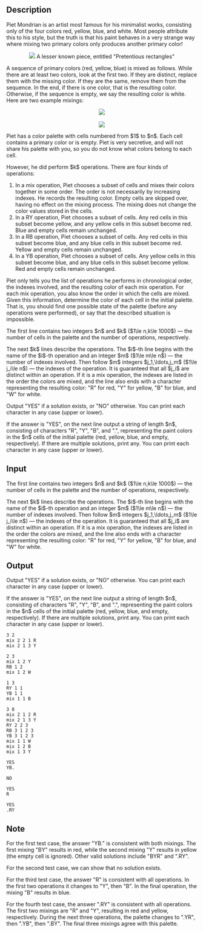 ## Description

<div><p><span class="tex-font-style-it">Piet Mondrian is an artist most famous for his minimalist works, consisting only of the four colors red, yellow, blue, and white. Most people attribute this to his style, but the truth is that his paint behaves in a very strange way where mixing two primary colors only produces another primary color!</span></p><center> <img class="tex-graphics" src="file://22Ft5JDv.png" style="max-width: 100.0%;max-height: 100.0%;"> <span class="tex-font-style-it">A lesser known piece, entitled "Pretentious rectangles"</span> </center><p>A sequence of primary colors (red, yellow, blue) is mixed as follows. While there are at least two colors, look at the first two. If they are distinct, replace them with the missing color. If they are the same, remove them from the sequence. In the end, if there is one color, that is the resulting color. Otherwise, if the sequence is empty, we say the resulting color is white. Here are two example mixings:</p><center> <img class="tex-graphics" src="file://wJeZ3jfw.png" style="max-width: 100.0%;max-height: 100.0%;"> </center> &nbsp; <center> <img class="tex-graphics" src="file://iVcUboaM.png" style="max-width: 100.0%;max-height: 100.0%;"> </center><p>Piet has a color palette with cells numbered from $1$ to $n$. Each cell contains a primary color or is empty. Piet is very secretive, and will not share his palette with you, so you do not know what colors belong to each cell.</p><p>However, he did perform $k$ operations. There are four kinds of operations: </p><ol> <li> In a <span class="tex-font-style-bf">mix</span> operation, Piet chooses a subset of cells and mixes their colors together in some order. The order is not necessarily by increasing indexes. He records the resulting color. Empty cells are skipped over, having no effect on the mixing process. The mixing does not change the color values stored in the cells. </li><li> In a <span class="tex-font-style-bf">RY</span> operation, Piet chooses a subset of cells. Any red cells in this subset become yellow, and any yellow cells in this subset become red. Blue and empty cells remain unchanged. </li><li> In a <span class="tex-font-style-bf">RB</span> operation, Piet chooses a subset of cells. Any red cells in this subset become blue, and any blue cells in this subset become red. Yellow and empty cells remain unchanged. </li><li> In a <span class="tex-font-style-bf">YB</span> operation, Piet chooses a subset of cells. Any yellow cells in this subset become blue, and any blue cells in this subset become yellow. Red and empty cells remain unchanged. </li></ol><p>Piet only tells you the list of operations he performs in chronological order, the indexes involved, and the resulting color of each mix operation. For each mix operation, you also know the order in which the cells are mixed. Given this information, determine the color of each cell in the initial palette. That is, you should find one possible state of the palette (before any operations were performed), or say that the described situation is impossible.</p></div><div class="input-specification"><p>The first line contains two integers $n$ and $k$ ($1\le n,k\le 1000$)&nbsp;— the number of cells in the palette and the number of operations, respectively.</p><p>The next $k$ lines describe the operations. The $i$-th line begins with the name of the $i$-th operation and an integer $m$ ($1\le m\le n$)&nbsp;— the number of indexes involved. Then follow $m$ integers $j_1,\ldots,j_m$ ($1\le j_i\le n$)&nbsp;— the indexes of the operation. It is guaranteed that all $j_i$ are distinct within an operation. If it is a mix operation, the indexes are listed in the order the colors are mixed, and the line also ends with a character representing the resulting color: "<span class="tex-font-style-tt">R</span>" for red, "<span class="tex-font-style-tt">Y</span>" for yellow, "<span class="tex-font-style-tt">B</span>" for blue, and "<span class="tex-font-style-tt">W</span>" for white.</p></div><div class="output-specification"><p>Output "<span class="tex-font-style-tt">YES</span>" if a solution exists, or "<span class="tex-font-style-tt">NO</span>" otherwise. You can print each character in any case (upper or lower).</p><p>If the answer is "<span class="tex-font-style-tt">YES</span>", on the next line output a string of length $n$, consisting of characters "<span class="tex-font-style-tt">R</span>", "<span class="tex-font-style-tt">Y</span>", "<span class="tex-font-style-tt">B</span>", and "<span class="tex-font-style-tt">.</span>", representing the paint colors in the $n$ cells of the initial palette (red, yellow, blue, and empty, respectively). If there are multiple solutions, print any. You can print each character in any case (upper or lower).</p></div>

## Input

<p>The first line contains two integers $n$ and $k$ ($1\le n,k\le 1000$)&nbsp;— the number of cells in the palette and the number of operations, respectively.</p><p>The next $k$ lines describe the operations. The $i$-th line begins with the name of the $i$-th operation and an integer $m$ ($1\le m\le n$)&nbsp;— the number of indexes involved. Then follow $m$ integers $j_1,\ldots,j_m$ ($1\le j_i\le n$)&nbsp;— the indexes of the operation. It is guaranteed that all $j_i$ are distinct within an operation. If it is a mix operation, the indexes are listed in the order the colors are mixed, and the line also ends with a character representing the resulting color: "<span class="tex-font-style-tt">R</span>" for red, "<span class="tex-font-style-tt">Y</span>" for yellow, "<span class="tex-font-style-tt">B</span>" for blue, and "<span class="tex-font-style-tt">W</span>" for white.</p>

## Output

<p>Output "<span class="tex-font-style-tt">YES</span>" if a solution exists, or "<span class="tex-font-style-tt">NO</span>" otherwise. You can print each character in any case (upper or lower).</p><p>If the answer is "<span class="tex-font-style-tt">YES</span>", on the next line output a string of length $n$, consisting of characters "<span class="tex-font-style-tt">R</span>", "<span class="tex-font-style-tt">Y</span>", "<span class="tex-font-style-tt">B</span>", and "<span class="tex-font-style-tt">.</span>", representing the paint colors in the $n$ cells of the initial palette (red, yellow, blue, and empty, respectively). If there are multiple solutions, print any. You can print each character in any case (upper or lower).</p>





```input1
3 2
mix 2 2 1 R
mix 2 1 3 Y
```




```input2
2 3
mix 1 2 Y
RB 1 2
mix 1 2 W
```




```input3
1 3
RY 1 1
YB 1 1
mix 1 1 B
```




```input4
3 8
mix 2 1 2 R
mix 2 1 3 Y
RY 2 2 3
RB 3 1 2 3
YB 3 1 2 3
mix 1 1 W
mix 1 2 B
mix 1 3 Y
```




```output1
YES
YB.
```




```output2
NO
```




```output3
YES
R
```




```output4
YES
.RY
```



## Note

<p>For the first test case, the answer "<span class="tex-font-style-tt">YB.</span>" is consistent with both mixings. The first mixing "<span class="tex-font-style-tt">BY</span>" results in red, while the second mixing "<span class="tex-font-style-tt">Y</span>" results in yellow (the empty cell is ignored). Other valid solutions include "<span class="tex-font-style-tt">BYR</span>" and "<span class="tex-font-style-tt">.RY</span>".</p><p>For the second test case, we can show that no solution exists.</p><p>For the third test case, the answer "<span class="tex-font-style-tt">R</span>" is consistent with all operations. In the first two operations it changes to "<span class="tex-font-style-tt">Y</span>", then "<span class="tex-font-style-tt">B</span>". In the final operation, the mixing "<span class="tex-font-style-tt">B</span>" results in blue.</p><p>For the fourth test case, the answer "<span class="tex-font-style-tt">.RY</span>" is consistent with all operations. The first two mixings are "<span class="tex-font-style-tt">R</span>" and "<span class="tex-font-style-tt">Y</span>", resulting in red and yellow, respectively. During the next three operations, the palette changes to "<span class="tex-font-style-tt">.YR</span>", then "<span class="tex-font-style-tt">.YB</span>", then "<span class="tex-font-style-tt">.BY</span>". The final three mixings agree with this palette.</p>
